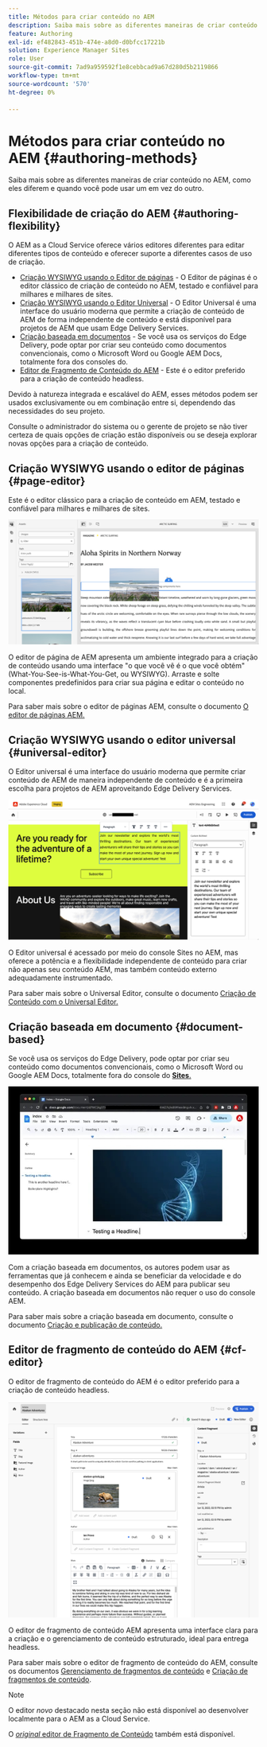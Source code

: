 ```yaml
---
title: Métodos para criar conteúdo no AEM
description: Saiba mais sobre as diferentes maneiras de criar conteúdo no AEM e como elas são diferentes.
feature: Authoring
exl-id: ef482843-451b-474e-a8d0-d0bfcc17221b
solution: Experience Manager Sites
role: User
source-git-commit: 7ad9a959592f1e8cebbcad9a67d280d5b2119866
workflow-type: tm+mt
source-wordcount: '570'
ht-degree: 0%

---
```


# Métodos para criar conteúdo no AEM {#authoring-methods}

Saiba mais sobre as diferentes maneiras de criar conteúdo no AEM, como eles diferem e quando você pode usar um em vez do outro.

## Flexibilidade de criação do AEM {#authoring-flexibility}

O AEM as a Cloud Service oferece vários editores diferentes para editar diferentes tipos de conteúdo e oferecer suporte a diferentes casos de uso de criação.

* [Criação WYSIWYG usando o Editor de páginas](#page-editor) - O Editor de páginas é o editor clássico de criação de conteúdo no AEM, testado e confiável para milhares e milhares de sites.
* [Criação WYSIWYG usando o Editor Universal](#universal-editor) - O Editor Universal é uma interface do usuário moderna que permite a criação de conteúdo de AEM de forma independente de conteúdo e está disponível para projetos de AEM que usam Edge Delivery Services.
* [Criação baseada em documentos](#document-based) - Se você usa os serviços do Edge Delivery, pode optar por criar seu conteúdo como documentos convencionais, como o Microsoft Word ou Google AEM Docs, totalmente fora dos consoles do.
* [Editor de Fragmento de Conteúdo do AEM](#cf-editor) - Este é o editor preferido para a criação de conteúdo headless.

Devido à natureza integrada e escalável do AEM, esses métodos podem ser usados exclusivamente ou em combinação entre si, dependendo das necessidades do seu projeto.

Consulte o administrador do sistema ou o gerente de projeto se não tiver certeza de quais opções de criação estão disponíveis ou se deseja explorar novas opções para a criação de conteúdo.

## Criação WYSIWYG usando o editor de páginas {#page-editor}

Este é o editor clássico para a criação de conteúdo em AEM, testado e confiável para milhares e milhares de sites.

![O editor de página AEM](assets/authoring-methods-page-editor.png)

O editor de página de AEM apresenta um ambiente integrado para a criação de conteúdo usando uma interface &quot;o que você vê é o que você obtém&quot; (What-You-See-is-What-You-Get, ou WYSIWYG). Arraste e solte componentes predefinidos para criar sua página e editar o conteúdo no local.

Para saber mais sobre o editor de páginas AEM, consulte o documento [O editor de páginas AEM.](/help/sites-cloud/authoring/page-editor/introduction.md)

## Criação WYSIWYG usando o editor universal {#universal-editor}

O Editor universal é uma interface do usuário moderna que permite criar conteúdo de AEM de maneira independente de conteúdo e é a primeira escolha para projetos de AEM aproveitando Edge Delivery Services.

![O Editor Universal](assets/authoring-methods-ue.png)

O Editor universal é acessado por meio do console Sites no AEM, mas oferece a potência e a flexibilidade independente de conteúdo para criar não apenas seu conteúdo AEM, mas também conteúdo externo adequadamente instrumentado.

Para saber mais sobre o Universal Editor, consulte o documento [Criação de Conteúdo com o Universal Editor.](/help/sites-cloud/authoring/universal-editor/authoring.md)

## Criação baseada em documento  {#document-based}

Se você usa os serviços do Edge Delivery, pode optar por criar seu conteúdo como documentos convencionais, como o Microsoft Word ou Google AEM Docs, totalmente fora do console do [**Sites**.](/help/sites-cloud/authoring/sites-console/introduction.md)

![Editando conteúdo baseado em documento](assets/authoring-methods-document.jpg)

Com a criação baseada em documentos, os autores podem usar as ferramentas que já conhecem e ainda se beneficiar da velocidade e do desempenho dos Edge Delivery Services do AEM para publicar seu conteúdo. A criação baseada em documentos não requer o uso do console AEM.

Para saber mais sobre a criação baseada em documento, consulte o documento [Criação e publicação de conteúdo.](/help/edge/docs/authoring.md)

## Editor de fragmento de conteúdo do AEM {#cf-editor}

O editor de fragmento de conteúdo do AEM é o editor preferido para a criação de conteúdo headless.

![O Editor de Fragmento de Conteúdo do AEM](assets/authoring-methods-cf-editor.png)

O editor de fragmento de conteúdo AEM apresenta uma interface clara para a criação e o gerenciamento de conteúdo estruturado, ideal para entrega headless.

Para saber mais sobre o editor de fragmento de conteúdo do AEM, consulte os documentos [Gerenciamento de fragmentos de conteúdo](/help/sites-cloud/administering/content-fragments/managing.md) e [Criação de fragmentos de conteúdo](/help/sites-cloud/administering/content-fragments/managing.md).

>[!NOTE]
>
>O editor *novo* destacado nesta seção não está disponível ao desenvolver localmente para o AEM as a Cloud Service.
>
>O [*original* editor de Fragmento de Conteúdo](/help/assets/content-fragments/content-fragments-variations.md) também está disponível.
